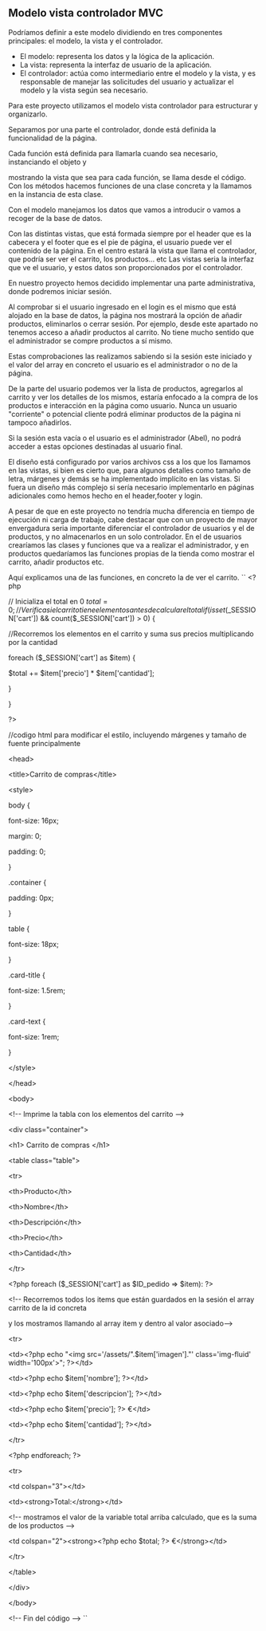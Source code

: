 ## Modelo vista controlador MVC

Podríamos definir a este modelo dividiendo en tres componentes principales: el modelo, la vista y el controlador.

- El modelo: representa los datos y la lógica de la aplicación.
- La vista: representa la interfaz de usuario de la aplicación.
- El controlador: actúa como intermediario entre el modelo y la vista, y es responsable de manejar las solicitudes del usuario y actualizar el modelo y la vista según sea necesario.

Para este proyecto utilizamos el modelo vista controlador para estructurar y organizarlo.

Separamos por una parte el controlador, donde está definida la funcionalidad de la página.

Cada función está definida para llamarla cuando sea necesario, instanciando el objeto y

mostrando la vista que sea para cada función, se llama desde el código.
 Con los métodos hacemos funciones de una clase concreta y la llamamos en la instancia de esta clase.

Con el modelo manejamos los datos que vamos a introducir o vamos a recoger de la base de datos.

Con las distintas vistas, que está formada siempre por el header que es la cabecera y el footer que es el pie de página, el usuario puede ver el contenido de la página. En el centro estará la vista que llama el controlador, que podría ser ver el carrito, los productos... etc
 Las vistas seria la interfaz que ve el usuario, y estos datos son proporcionados por el controlador.

En nuestro proyecto hemos decidido implementar una parte administrativa, donde podremos iniciar sesión.

Al comprobar si el usuario ingresado en el login es el mismo que está alojado en la base de datos, la página nos mostrará la opción de añadir productos, eliminarlos o cerrar sesión.
 Por ejemplo, desde este apartado no tenemos acceso a añadir productos al carrito. No tiene mucho sentido que el administrador se compre productos a sí mismo.

Estas comprobaciones las realizamos sabiendo si la sesión este iniciado y el valor del array en concreto el usuario es el administrador o no de la página.

De la parte del usuario podemos ver la lista de productos, agregarlos al carrito y ver los detalles de los mismos, estaría enfocado a la compra de los productos e interacción en la página como usuario.
 Nunca un usuario "corriente" o potencial cliente podrá eliminar productos de la página ni tampoco añadirlos.

Si la sesión esta vacía o el usuario es el administrador (Abel), no podrá acceder a estas opciones destinadas al usuario final.

El diseño está configurado por varios archivos css a los que los llamamos en las vistas, si bien es cierto que, para algunos detalles como tamaño de letra, márgenes y demás se ha implementado implícito en las vistas. Si fuera un diseño más complejo si sería necesario implementarlo en páginas adicionales como hemos hecho en el header,footer y login.

A pesar de que en este proyecto no tendría mucha diferencia en tiempo de ejecución ni carga de trabajo, cabe destacar que con un proyecto de mayor envergadura seria importante diferenciar el controlador de usuarios y el de productos, y no almacenarlos en un solo controlador. En el de usuarios crearíamos las clases y funciones que va a realizar el administrador, y en productos quedaríamos las funciones propias de la tienda como mostrar el carrito, añadir productos etc.

Aquí explicamos una de las funciones, en concreto la de ver el carrito.
``
\<?php

// Inicializa el total en 0
 $total = 0;
// Verifica si el carrito tiene elementos antes de calcular el total
 if (isset($\_SESSION['cart']) && count($\_SESSION['cart']) \> 0) {

//Recorremos los elementos en el carrito y suma sus precios multiplicando por la cantidad

foreach ($\_SESSION['cart'] as $item) {

$total += $item['precio'] \* $item['cantidad'];

}

}

?\>

//codigo html para modificar el estilo, incluyendo márgenes y tamaño de fuente principalmente

\<head\>

\<title\>Carrito de compras\</title\>

\<style\>

body {

font-size: 16px;

margin: 0;

padding: 0;

}

.container {

padding: 0px;

}

table {

font-size: 18px;

}

.card-title {

font-size: 1.5rem;

}

.card-text {

font-size: 1rem;

}

\</style\>

\</head\>

\<body\>

\<!-- Imprime la tabla con los elementos del carrito --\>

\<div class="container"\>

\<h1\> Carrito de compras \</h1\>

\<table class="table"\>

\<tr\>

\<th\>Producto\</th\>

\<th\>Nombre\</th\>

\<th\>Descripción\</th\>

\<th\>Precio\</th\>

\<th\>Cantidad\</th\>

\</tr\>

\<?php foreach ($\_SESSION['cart'] as $ID\_pedido =\> $item): ?\>

\<!-- Recorremos todos los items que están guardados en la sesión el array carrito de la id concreta

y los mostramos llamando al array item y dentro al valor asociado--\>

\<tr\>

\<td\>\<?php echo "\<img src='/assets/".$item['imagen']."' class='img-fluid' width='100px'\>"; ?\>\</td\>

\<td\>\<?php echo $item['nombre']; ?\>\</td\>

\<td\>\<?php echo $item['descripcion']; ?\>\</td\>

\<td\>\<?php echo $item['precio']; ?\> €\</td\>

\<td\>\<?php echo $item['cantidad']; ?\>\</td\>

\</tr\>

\<?php endforeach; ?\>

\<tr\>

\<td colspan="3"\>\</td\>

\<td\>\<strong\>Total:\</strong\>\</td\>

\<!-- mostramos el valor de la variable total arriba calculado, que es la suma de los productos --\>

\<td colspan="2"\>\<strong\>\<?php echo $total; ?\> €\</strong\>\</td\>

\</tr\>

\</table\>

\</div\>

\</body\>

\<!-- Fin del código --\>
``
